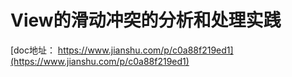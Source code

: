 # View的滑动冲突的分析和处理实践

[doc地址： https://www.jianshu.com/p/c0a88f219ed1](https://www.jianshu.com/p/c0a88f219ed1)

